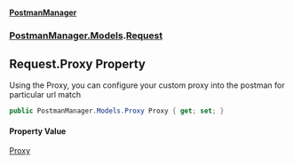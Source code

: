 #### [PostmanManager](PostmanManager.md 'PostmanManager')
### [PostmanManager.Models](PostmanManager.md#PostmanManager.Models 'PostmanManager.Models').[Request](PostmanManager.md#PostmanManager.Models.Request 'PostmanManager.Models.Request')

## Request.Proxy Property

Using the Proxy, you can configure your custom proxy into the postman for 
particular url match

```csharp
public PostmanManager.Models.Proxy Proxy { get; set; }
```

#### Property Value
[Proxy](PostmanManager.md#PostmanManager.Models.Proxy 'PostmanManager.Models.Proxy')
